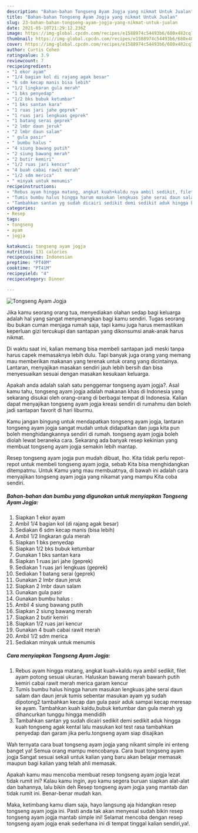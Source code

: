 ```yaml
---
description: "Bahan-bahan Tongseng Ayam Jogja yang nikmat Untuk Jualan"
title: "Bahan-bahan Tongseng Ayam Jogja yang nikmat Untuk Jualan"
slug: 23-bahan-bahan-tongseng-ayam-jogja-yang-nikmat-untuk-jualan
date: 2021-05-10T21:29:12.236Z
image: https://img-global.cpcdn.com/recipes/e1588974c54493b6/680x482cq70/tongseng-ayam-jogja-foto-resep-utama.jpg
thumbnail: https://img-global.cpcdn.com/recipes/e1588974c54493b6/680x482cq70/tongseng-ayam-jogja-foto-resep-utama.jpg
cover: https://img-global.cpcdn.com/recipes/e1588974c54493b6/680x482cq70/tongseng-ayam-jogja-foto-resep-utama.jpg
author: Curtis Cohen
ratingvalue: 3.9
reviewcount: 7
recipeingredient:
- "1 ekor ayam"
- "1/4 bagian kol di rajang agak besar"
- "6 sdm kecap manis bisa lebih"
- "1/2 lingkaran gula merah"
- "1 bks penyedap"
- "1/2 bks bubuk ketumbar"
- "1 bks santan kara"
- "1 ruas jari jahe geprek"
- "1 ruas jari lengkuas geprek"
- "1 batang serai geprek"
- "2 lmbr daun jeruk"
- "2 lmbr daun salam"
- " gula pasir"
- " bumbu halus "
- "4 siung bawang putih"
- "2 siung bawang merah"
- "2 butir kemiri"
- "1/2 ruas jari kencur"
- "4 buah cabai rawit merah"
- "1/2 sdm merica"
- " minyak untuk menumis"
recipeinstructions:
- "Rebus ayam hingga matang, angkat kuah+kaldu nya ambil sedikit, filet ayam potong sesuai ukuran. Haluskan bawang merah bawanh putih kemiri cabai rawit merah merica garam kencur"
- "Tumis bumbu halus hingga harum masukan lengkuas jahe serai daun salam dan daun jeruk tumis sebentar masukan ayam yg sudah dipotong2 tambahkan kecap dan gula pasir aduk sampai kecap meresap ke ayam. Tambahkan kuah kaldu,bubuk ketumbar dan gula merah yg dihancurkan tunggu hingga mendidih"
- "Tambahkan santan yg sudah dicairi sedikit demi sedikit aduk hingga kuah tongseng agak kental lalu masukan kol test rasa tambahkan penyedap dan garam jika perlu.tongseng ayam siap disajikan"
categories:
- Resep
tags:
- tongseng
- ayam
- jogja

katakunci: tongseng ayam jogja 
nutrition: 131 calories
recipecuisine: Indonesian
preptime: "PT40M"
cooktime: "PT41M"
recipeyield: "4"
recipecategory: Dinner

---
```



![Tongseng Ayam Jogja](https://img-global.cpcdn.com/recipes/e1588974c54493b6/680x482cq70/tongseng-ayam-jogja-foto-resep-utama.jpg)

Jika kamu seorang orang tua, menyediakan olahan sedap bagi keluarga adalah hal yang sangat menyenangkan bagi kamu sendiri. Tugas seorang ibu bukan cuman menjaga rumah saja, tapi kamu juga harus memastikan keperluan gizi tercukupi dan santapan yang dikonsumsi anak-anak harus nikmat.

Di waktu  saat ini, kalian memang bisa membeli santapan jadi meski tanpa harus capek memasaknya lebih dulu. Tapi banyak juga orang yang memang mau memberikan makanan yang terenak untuk orang yang dicintainya. Lantaran, menyajikan masakan sendiri jauh lebih bersih dan bisa menyesuaikan sesuai dengan masakan kesukaan keluarga. 



Apakah anda adalah salah satu penggemar tongseng ayam jogja?. Asal kamu tahu, tongseng ayam jogja adalah makanan khas di Indonesia yang sekarang disukai oleh orang-orang di berbagai tempat di Indonesia. Kalian dapat menyajikan tongseng ayam jogja kreasi sendiri di rumahmu dan boleh jadi santapan favorit di hari liburmu.

Kamu jangan bingung untuk mendapatkan tongseng ayam jogja, lantaran tongseng ayam jogja sangat mudah untuk didapatkan dan juga kita pun boleh menghidangkannya sendiri di rumah. tongseng ayam jogja boleh diolah lewat beraneka cara. Sekarang ada banyak resep kekinian yang membuat tongseng ayam jogja semakin lebih mantap.

Resep tongseng ayam jogja pun mudah dibuat, lho. Kita tidak perlu repot-repot untuk membeli tongseng ayam jogja, sebab Kita bisa menghidangkan ditempatmu. Untuk Kamu yang mau membuatnya, di bawah ini adalah cara menyajikan tongseng ayam jogja yang nikamat yang mampu Kita coba sendiri.

<!--inarticleads1-->

##### Bahan-bahan dan bumbu yang digunakan untuk menyiapkan Tongseng Ayam Jogja:

1. Siapkan 1 ekor ayam
1. Ambil 1/4 bagian kol (di rajang agak besar)
1. Sediakan 6 sdm kecap manis (bisa lebih)
1. Ambil 1/2 lingkaran gula merah
1. Siapkan 1 bks penyedap
1. Siapkan 1/2 bks bubuk ketumbar
1. Gunakan 1 bks santan kara
1. Siapkan 1 ruas jari jahe (geprek)
1. Sediakan 1 ruas jari lengkuas (geprek)
1. Sediakan 1 batang serai (geprek)
1. Gunakan 2 lmbr daun jeruk
1. Siapkan 2 lmbr daun salam
1. Gunakan  gula pasir
1. Gunakan  bumbu halus :
1. Ambil 4 siung bawang putih
1. Siapkan 2 siung bawang merah
1. Siapkan 2 butir kemiri
1. Siapkan 1/2 ruas jari kencur
1. Gunakan 4 buah cabai rawit merah
1. Ambil 1/2 sdm merica
1. Sediakan  minyak untuk menumis




<!--inarticleads2-->

##### Cara menyiapkan Tongseng Ayam Jogja:

1. Rebus ayam hingga matang, angkat kuah+kaldu nya ambil sedikit, filet ayam potong sesuai ukuran. Haluskan bawang merah bawanh putih kemiri cabai rawit merah merica garam kencur
1. Tumis bumbu halus hingga harum masukan lengkuas jahe serai daun salam dan daun jeruk tumis sebentar masukan ayam yg sudah dipotong2 tambahkan kecap dan gula pasir aduk sampai kecap meresap ke ayam. Tambahkan kuah kaldu,bubuk ketumbar dan gula merah yg dihancurkan tunggu hingga mendidih
1. Tambahkan santan yg sudah dicairi sedikit demi sedikit aduk hingga kuah tongseng agak kental lalu masukan kol test rasa tambahkan penyedap dan garam jika perlu.tongseng ayam siap disajikan




Wah ternyata cara buat tongseng ayam jogja yang nikamt simple ini enteng banget ya! Semua orang mampu mencobanya. Cara buat tongseng ayam jogja Sangat sesuai sekali untuk kalian yang baru akan belajar memasak maupun bagi kalian yang telah ahli memasak.

Apakah kamu mau mencoba membuat resep tongseng ayam jogja lezat tidak rumit ini? Kalau kamu ingin, ayo kamu segera buruan siapkan alat-alat dan bahannya, lalu bikin deh Resep tongseng ayam jogja yang mantab dan tidak rumit ini. Benar-benar mudah kan. 

Maka, ketimbang kamu diam saja, hayo langsung aja hidangkan resep tongseng ayam jogja ini. Pasti anda tak akan menyesal sudah bikin resep tongseng ayam jogja mantab simple ini! Selamat mencoba dengan resep tongseng ayam jogja enak sederhana ini di tempat tinggal kalian sendiri,ya!.

